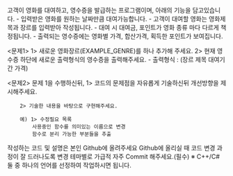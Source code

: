 고객이 영화를 대여하고, 영수증을 발급하는 프로그램이며, 아래의 기능을 담고있습니다.
    - 입력받은 영화를 원하는 날짜만큼 대여가능합니다.
    - 고객이 대여할 영화는 영화제목과 장르를 입력받아 작성됩니다.
    - 대여 시 대여금, 포인트가 영화 종류 마다 다르게 책정됩니다.
    - 출력되는 영수증에는 영화별 가격, 합산가격, 획득한 포인트가 보여집니다.

<문제1>
    1> 새로운 영화장르(EXAMPLE_GENRE)를 하나 추가해 주세요.
    2> 현재 영수증 하단에 새로운 출력형식의 영수증을 출력해주세요.
        - 출력형식 : (장르 제목 대여기간 가격)

<문제2>
    문제 1을 수행하신뒤,
        1> 코드의 문제점을 자유롭게 기술하신뒤 개선방향을 제시해주세요.

        2> 기술한 내용을 바탕으로 구현해주세요.

        예) 1> 수정필요 목록
            사용중인 함수를 의미있는 이름으로 변경
            함수로 분리 가능한 부분들을 추출

작성하는 코드 및 설명은 본인 Github에 올려주세요
Github에 올리실 때 코드 변경 과정이 잘 드러나도록 변경 테마별로 가급적 자주 Commit 해주세요.(필수)
※ C++/C# 둘 중 하나의 언어를 선정하여 작업하시면 됩니다.
